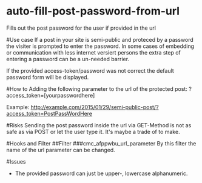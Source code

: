 # auto-fill-post-password-from-url
Fills out the post password for the user if provided in the url

#Use case
If a post in your site is semi-public and proteced by a password the visiter is prompted to enter the password.
In some cases of embedding or communication with less internet versiert persons the extra step of entering a password can be a un-needed barrier.

If the provided access-token/password was not correct the default password form will be displayed.

#How to
Adding the following parameter to the url of the protected post:
?access_token=[yourpasswordhere]

Example:
http://example.com/2015/01/29/semi-public-post/?access_token=PostPassWordHere

#Risks
Sending the post password inside the url via GET-Method is not as safe as via POST or let the user type it.
It's maybe a trade of to make.

#Hooks and Filter
##Filter
###cmc_afppwbu_url_parameter
By this filter the name of the url parameter can be changed.

#Issues
- The provided password can just be upper-, lowercase alphanumeric.
